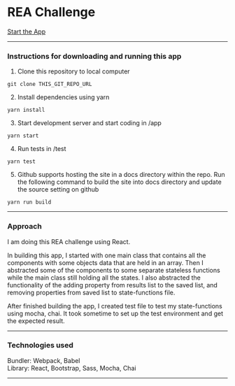 # REA Challenge

[Start the App](https://fionajessica23.github.io/rea_challenge/)


---

### Instructions for downloading and running this app

1. Clone this repository to local computer  

```
git clone THIS_GIT_REPO_URL
```

2. Install dependencies using yarn

```
yarn install
```

3. Start development server and start coding in /app
```
yarn start
```

4. Run tests in /test
```
yarn test
```

5. Github supports hosting the site in a docs directory within the repo. Run the following command to build the site into docs directory and update the source setting on github
```
yarn run build
```

---
### Approach

I am doing this REA challenge using React. 

In building this app, I started with one main class that contains all the components with some objects data that are held in an array. Then I abstracted some of the components to some separate stateless functions while the main class still holding all the states. I also abstracted the functionality of the adding property from results list to the saved list, and removing properties from saved list to state-functions file.

After finished building the app, I created test file to test my state-functions using mocha, chai. It took sometime to set up the test environment and get the expected result.


---

### Technologies used

Bundler: Webpack, Babel  
Library: React, Bootstrap, Sass, Mocha, Chai

---
